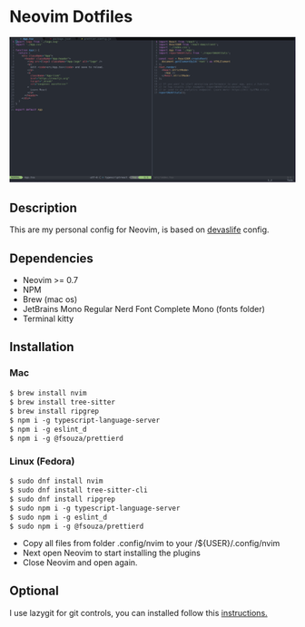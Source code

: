 # Neovim Dotfiles

<img src='./images/start_screen.png' alt='start_screen' />

## Description

This are my personal config for Neovim, is based on <a href='https://www.youtube.com/watch?v=ajmK0ZNcM4Q&t'>devaslife</a> config.

## Dependencies

- Neovim >= 0.7
- NPM
- Brew (mac os)
- JetBrains Mono Regular Nerd Font Complete Mono (fonts folder)
- Terminal kitty

## Installation

### Mac

```
$ brew install nvim
$ brew install tree-sitter
$ brew install ripgrep
$ npm i -g typescript-language-server
$ npm i -g eslint_d
$ npm i -g @fsouza/prettierd
```

### Linux (Fedora)

```
$ sudo dnf install nvim
$ sudo dnf install tree-sitter-cli
$ sudo dnf install ripgrep
$ sudo npm i -g typescript-language-server
$ sudo npm i -g eslint_d
$ sudo npm i -g @fsouza/prettierd
```

- Copy all files from folder .config/nvim to your /${USER}/.config/nvim
- Next open Neovim to start installing the plugins
- Close Neovim and open again.

## Optional

I use lazygit for git controls, you can installed follow this <a href='https://github.com/jesseduffield/lazygit#installation'>instructions.</a>
